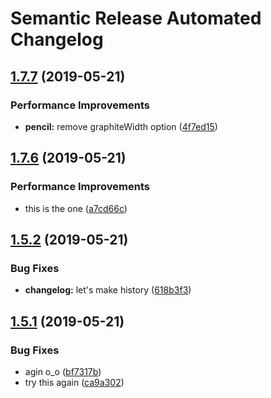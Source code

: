 # Semantic Release Automated Changelog

## [1.7.7](https://github.com/blackfalcon/travisreleasetest/compare/v1.7.6...v1.7.7) (2019-05-21)


### Performance Improvements

* **pencil:** remove graphiteWidth option ([4f7ed15](https://github.com/blackfalcon/travisreleasetest/commit/4f7ed15))

## [1.7.6](https://github.com/blackfalcon/travisreleasetest/compare/v1.7.5...v1.7.6) (2019-05-21)


### Performance Improvements

* this is the one ([a7cd66c](https://github.com/blackfalcon/travisreleasetest/commit/a7cd66c))

## [1.5.2](https://github.com/blackfalcon/travisreleasetest/compare/v1.5.1...v1.5.2) (2019-05-21)


### Bug Fixes

* **changelog:** let's make history ([618b3f3](https://github.com/blackfalcon/travisreleasetest/commit/618b3f3))

## [1.5.1](https://github.com/blackfalcon/travisreleasetest/compare/v1.5.0...v1.5.1) (2019-05-21)


### Bug Fixes

* agin o_o ([bf7317b](https://github.com/blackfalcon/travisreleasetest/commit/bf7317b))
* try this again ([ca9a302](https://github.com/blackfalcon/travisreleasetest/commit/ca9a302))
